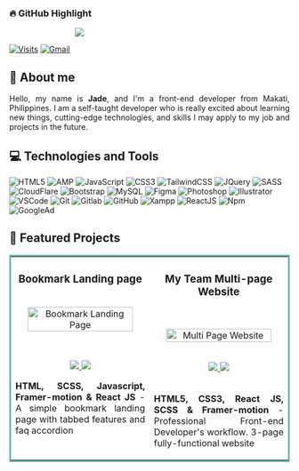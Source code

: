 <!-- Highlight Section -->

### 🔥 GitHub Highlight
<div align="center" style="width: 50%;">
  <a href="https://jade-music-playlist.pages.dev/" target="_blank">
      <img src="https://github-readme-streak-stats.herokuapp.com/?user=jade-banares&theme=buefy-dark&hide_border=true&date_format=M%20j%5B%2C%20Y%5D" />
  </a>
</div>
<!-- End of Highlight -->


[![Visits](https://komarev.com/ghpvc/?username=jade-banares&logo=GitHub&label=Visitors&color=1d1f21&logoColor=white&style=flat)](https://github.com/jade-banares)
[![Gmail](https://img.shields.io/badge/Email_Me%21-1d1f21?style=flat&logo=gmail&logoColor=white)](mailto:codewithjad3@gmail.com)

<!-- About Section -->

## 👋 About me

<p align="justify">
  Hello, my name is <strong>Jade</strong>, and I'm a front-end developer from Makati, Philippines. I am a self-taught developer who is really excited about learning new things, cutting-edge technologies, and skills I may apply to my job and projects in the future. 
</p>

<!-- End of About -->

<!-- Skills -->

## 💻 Technologies and Tools

![HTML5](https://img.shields.io/badge/-HTML5-1d1f21?style=flat&logo=HTML5&logoColor=E34F26)
![AMP](https://img.shields.io/badge/-AMP_HTML-1d1f21?style=flat&logo=amp&logoColor=085ff0)
![JavaScript](https://img.shields.io/badge/-JavaScript-1d1f21?style=flat&logo=javascript)
![CSS3](https://img.shields.io/badge/-CSS3-1d1f21?style=flat&logo=CSS3&logoColor=2c52e4)
![TailwindCSS](https://img.shields.io/badge/-Tailwind_CSS-1d1f21?style=flat&logo=tailwindcss&logoColor=3ebff8)
![JQuery](https://img.shields.io/badge/-JQuery-1d1f21?style=flat&logo=JQuery&logoColor=0769AD)
![SASS](https://img.shields.io/badge/-Sass-1d1f21?style=flat&logo=Sass&logoColor=CC6699)
![CloudFlare](https://img.shields.io/badge/-CloudFlare-1d1f21?style=flat&logo=cloudflare&logoColor=f48527)
![Bootstrap](https://img.shields.io/badge/-Bootstrap-1d1f21?style=flat&logo=Bootstrap&logoColor=7952B3)
![MySQL](https://img.shields.io/badge/-MySQL-1d1f21?style=flat&logo=MySQL&logoColor=4479A1)
![Figma](https://img.shields.io/badge/-Figma-1d1f21?style=flat&logo=Figma&logoColor=F24E1E)
![Photoshop](https://img.shields.io/badge/-Adobe_Photoshop-1d1f21?style=flat&logo=adobephotoshop&logoColor=2fa3f7)
![Illustrator](https://img.shields.io/badge/-Adobe_Illustrator-1d1f21?style=flat&logo=adobeillustrator&logoColor=FC6D26)
![VSCode](https://img.shields.io/badge/-Visual%20Studio%20Code-1d1f21?style=flat&logo=Visual-Studio-Code&logoColor=44abf4)
![Git](https://img.shields.io/badge/-Git-1d1f21?style=flat&logo=Git&logoColor=F05032)
![Gitlab](https://img.shields.io/badge/-Gitlab-1d1f21?style=flat&logo=Gitlab&logoColor=FC6D26)
![GitHub](https://img.shields.io/badge/-GitHub-1d1f21?style=flat&logo=GitHub&logoColor=ffffff)
![Xampp](https://img.shields.io/badge/-Xampp-1d1f21?style=flat&logo=XAMPP&logoColor=fb7e2b)
![ReactJS](https://img.shields.io/badge/-React_JS-1d1f21?style=flat&logo=React&logoColor=66dbfb)
![Npm](https://img.shields.io/badge/-npm-1d1f21?style=flat&logo=NPM&logoColor=cd3e3d)
![GoogleAd](https://img.shields.io/badge/-Google_Adsense-1d1f21?style=flat&logo=GoogleAdsense&logoColor=F5BB18)

<!-- End of Skills Section -->

<!-- Featured Project -->
## 📂 Featured Projects
<table bordercolor="#66b2b2">
  <tr>
    <td width="50%" valign="top">
      <h3 align="center">Bookmark Landing page</h3>
      <br />
      <div align="center">
        <a target="_blank" href="https://bookmark-by-jade.pages.dev/">
          <img src="https://res.cloudinary.com/dz209s6jk/image/upload/f_auto,q_auto,w_475/Challenges/hwi1ergmy7tibqa5bvyf.jpg" width="90%" alt="Bookmark Landing Page" />
        </a>
        </p>
        <br />
        <p align="center">
          <a href="https://github.com/data-sets/bookmark-landing-page" target="_blank">
            <img src="https://img.shields.io/static/v1?label=|&message=REPO&color=1d1f21&style=flat&logo=github&logoColor=fff" />
          </a>
          <a href="https://bookmark-by-jade.pages.dev/" target="_blank">
            <img src="https://img.shields.io/static/v1?label=|&message=WEBSITE&color=1d1f21&style=flat&logo=icloud&logoColor=fff" />
          </a>
      </div>
      <p align="justify">
        <strong>HTML, SCSS, Javascript, Framer-motion & React JS</strong> - A simple bookmark landing page with tabbed features and faq accordion
      </p>
      <br>
    </td>
    <td width="50%" valign="top">
      <h3 align="center">My Team Multi-page Website</h3>
      <br />
      <p align="center">
        <a target="_blank" href="https://multi-page-by-jade.pages.dev/">
          <img src="https://res.cloudinary.com/dz209s6jk/image/upload/f_auto,q_auto,w_475/Challenges/vivqu9zlxbcv5mgxdjxq.jpg" width="90%" alt="Multi Page Website" />
        </a>
      </p>
      <br />
      <div align="center">
        <a href="https://github.com/data-sets/multi-page" target="_blank">
          <img src="https://img.shields.io/static/v1?label=|&message=REPO&color=1d1f21&style=flat&logo=github&logoColor=fff" />
        </a>
        <a href="https://multi-page-by-jade.pages.dev/" target="_blank">
          <img src="https://img.shields.io/static/v1?label=|&message=WEBSITE&color=1d1f21&style=flat&logo=icloud&logoColor=fff" />
        </a>
      </div>
      <br>
      <p align="justify">
        <strong>HTML5, CSS3, React JS, SCSS & Framer-motion</strong> - Professional Front-end Developer's workflow. 3-page fully-functional website
      </p>
    </td>
  </tr>
</table>

<!--End of Featured Project -->
